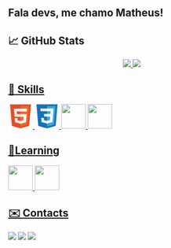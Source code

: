 ## Fala devs, me chamo Matheus!
## &#x1f4c8; GitHub Stats
<div align="center"> 
  
  <a href="https://github.com/barcelosguitar">
  <img height="180em" src="https://github-readme-stats.vercel.app/api?username=barcelosguitar&show_icons=true&theme=react&include_all_commits=true&count_private=true"/>
  <img height="180em" src="https://github-readme-stats.vercel.app/api/top-langs/?username=barcelosguitar&layout=compact&langs_count=7&theme=react"/>
</div>
  
## 💼 Skills
  
<div>
  <img src="https://raw.githubusercontent.com/devicons/devicon/master/icons/html5/html5-original.svg" height="50" width="50" >
  <img src="https://raw.githubusercontent.com/devicons/devicon/master/icons/css3/css3-original.svg" height="50" width="50">
  <img src="https://cdn.jsdelivr.net/gh/devicons/devicon/icons/java/java-original.svg" width="50" height="50"/>
  <img src="https://cdn.jsdelivr.net/gh/devicons/devicon/icons/mysql/mysql-original.svg" width="50" height="50"/>
</div>

## 📝Learning
  
<div>
  <img src="https://cdn.jsdelivr.net/gh/devicons/devicon/icons/javascript/javascript-original.svg" height="50" width="50"/>
  <img src="https://cdn.jsdelivr.net/gh/devicons/devicon/icons/nodejs/nodejs-original.svg" height="50" width="50"/>
</div>
  
  ## ✉️ Contacts
  
<div> 
  <a href="https://www.linkedin.com/in/matheus-barcelos-39bbb2214/" target="_blank"><img src="https://img.shields.io/badge/-LinkedIn-%230077B5?style=for-the-badge&logo=linkedin&logoColor=white" target="_blank"></a>
  <a href="https://instagram.com/seu-usuário-instagram-aqui" target="_blank"><img src="https://img.shields.io/badge/-Instagram-%23E4405F?style=for-the-badge&logo=instagram&logoColor=white" target="_blank"></a>
  <a href = "mailto:contato@seu-usuário-aqui"><img src="https://img.shields.io/badge/Gmail-D14836?style=for-the-badge&logo=gmail&logoColor=white" target="_blank"></a>
</div>

